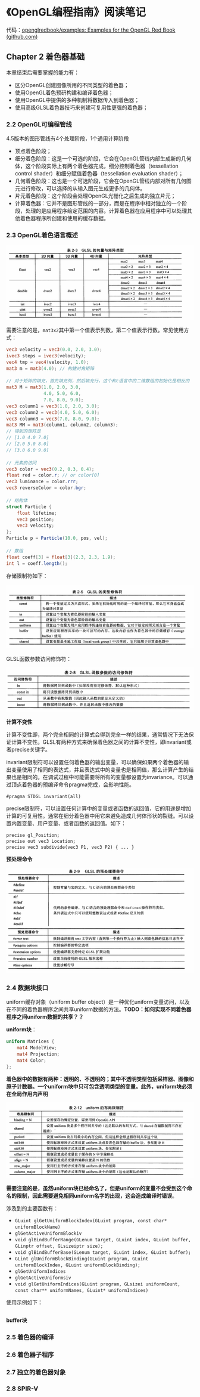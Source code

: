 # 《OpenGL编程指南》阅读笔记

代码：[openglredbook/examples: Examples for the OpenGL Red Book (github.com)](https://github.com/openglredbook/examples)

## Chapter 2 着色器基础

本章结束后需要掌握的能力有：

- 区分OpenGL创建图像所用的不同类型的着色器；
- 使用OpenGL着色预研构建和编译着色器；
- 使用OpenGL中提供的多种机制将数据传入到着色器；
- 使用高级GLSL着色器技巧来创建可复用性更强的着色器；

### 2.2 OpenGL可编程管线

4.5版本的图形管线有4个处理阶段，1个通用计算阶段

- 顶点着色阶段；
- 细分着色阶段：这是一个可选的阶段，它会在OpenGL管线内部生成新的几何体，这个阶段实际上有两个着色器完成，细分控制着色器（tessellation control shader）和细分赋值着色器（tessellation evaluation shader）；
- 几何着色阶段：这也是一个可选阶段，它会在OpenGL管线内部对所有几何图元进行修改，可以选择的从输入图元生成更多的几何体。
- 片元着色阶段：这个阶段会处理OpenGL光栅化之后生成的独立片元；
- 计算着色器：它并不是图形管线的一部分，而是在程序中相对独立的一个阶段，处理的是应用程序给定范围的内容。计算着色器在应用程序中可以处理其他着色器程序所创建和使用的缓存数据。

### 2.3 OpenGL着色语言概述

![](./image/table2-3.png)

需要注意的是，`mat3x2`其中第一个值表示列数，第二个值表示行数。常见使用方式：

```glsl
vec3 velocity = vec3(0.0, 2.0, 3.0);
ivec3 steps = ivec3(velocity);
vec4 tmp = vec4(velocity, 1.0);
mat3 m = mat3(4.0); // 构建对角矩阵

// 对于矩阵的填充，首先填充列，然后填充行，这个和c语言中的二维数组的初始化是相反的
mat3 M = mat3(1.0, 2.0, 3.0,
              4.0, 5.0, 6.0, 
              7.0, 8.0, 9.0);
vec3 column1 = vec3(1.0, 2.0, 3.0);
vec3 column2 = vec3(4.0, 5.0, 6.0);
vec3 column3 = vec3(7.0, 8.0, 9.0);
mat3 MM = mat3(column1, column2, column3);
// 得到的矩阵是
// [1.0 4.0 7.0]
// [2.0 5.0 8.0]
// [3.0 6.0 9.0]

// 元素的访问
vec3 color = vec3(0.2, 0.3, 0.4);
float red = color.r; // or color[0]
vec3 luminance = color.rrr;
vec3 reverseColor = color.bgr;

// 结构体
struct Particle {
    float lifetime;
    vec3 position;
    vec3 velocity;
};
Particle p = Particle(10.0, pos, vel);

// 数组
float coeff[3] = float[3](2.3, 2.3, 1.9);
int l = coeff.length();
```

存储限制符如下：

![](./image/table2-5.png)

GLSL函数参数访问修饰符：

![](./image/table2-8.png)

**计算不变性**

计算不变性即，两个完全相同的计算式会得到完全一样的结果，通常情况下无法保证计算不变性。GLSL有两种方式来确保着色器之间的计算不变性，即invariant或者precise关键字。

invariant限制符可以设置任何着色器的输出变量，可以确保如果两个着色器的输出变量使用了相同的表达式，并且表达式中的变量也是相同值，那么计算产生的结果也是相同的。在调试过程中可能需要将所有的变量都设置为invariance。可以通过顶点着色器的预编译命令pragma完成，会影响性能。

```
#pragma STDGL invariant(all)
```

precise限制符，可以设置任何计算中的变量或者函数的返回值，它的用途是增加计算的可复用性。通常在细分着色器中用它来避免造成几何体形状的裂缝。可以设置内置变量、用户变量、或者函数的返回值。如下：

```
precise gl_Position;
precise out vec3 Location;
precise vec3 subdivide(vec3 P1, vec3 P2) { ... }
```

**预处理命令**

![](./image/table2-9.png)

### 2.4 数据块接口

uniform缓存对象（uniform buffer object）是一种优化uniform变量访问，以及在不同的着色器程序之间共享uniform数据的方法。**TODO：如何实现不同着色器程序之间uniform数据的共享？？**

**uniform块**：

```glsl
uniform Matrices {
    mat4 ModelView;
    mat4 Projection;
    mat4 Color;
};
```

**着色器中的数据有两种：透明的、不透明的；其中不透明类型包括采样器、图像和原子计数器。一个uniform块中只可包含透明类型的变量。此外，uniform块必须在全局作用内声明**

![](./image/table2-12.png)

**需要注意的是，虽然uniform块已经命名了，但是uniform的变量不会受到这个命名的限制，因此需要避免相同uniform名字的出现，这会造成编译时错误**。

涉及到的主要函数有：

- `GLuint glGetUniformBlockIndex(GLuint program, const char* uniformBlockName)`
- `glGetActiveUniformBlockiv`
- `void glBindBufferRange(GLenum target, GLuint index, GLuint buffer, GLinptr offset, GLsizeiptr size);`
- `void glBindBufferBase(GLenum target, GLuint index, GLuint buffer);`
- `GLint glUniformBlockBinding(GLuint program, GLuint uniformBlockIndex, GLuint uniformBlockBinding);`
- `glGetUniformIndices`
- `glGetActiveUniformsiv`
- `void glGetUniformIndices(GLuint program, GLsizei uniformCount, const char** uniformNames, GLuint* uniformIndices)`

使用示例如下：

```c++

```

**buffer块**



### 2.5 着色器的编译

### 2.6 着色器子程序

### 2.7 独立的着色器对象

### 2.8 SPIR-V